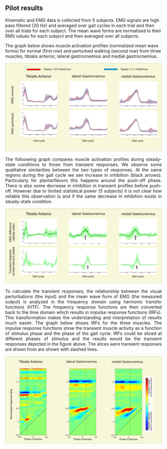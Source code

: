 ## Pilot results

Kinematic and EMG data is collected from 5 subjects. EMG signals are high pass filtered (20 Hz) and averaged over gait cycles in each trial and then over all trials for each subject. The mean wave forms are normalised to their RMS values for each subject and then averaged over all subjects.  

The graph below shows muscle activation profiles (normalized mean wave forms) for normal (first row) and perturbed walking (second row) from three muscles, tibialis anterior, lateral gastrocnemius and medial gastrocnemius. 


![Normal and perturbed activation profiles](https://github.com/fehtemam/VSP/blob/master/plot1-page001.png)

<p align="justify">
The folloowing graph compares muscle activation profiles during steady-state conditions to those from transient responses. We observe some qualitative similarities between the two types of responses. At the same regions during the gait cycle we see increase in inhibition (black arrows). Particularly for plantarflexors this happens around the push-off phase. There is also some decrease in inhibition in transient profiles before push-off. However due to limited statistical power (5 subjects) it is not clear how reliable this observation is and if the same decrease in inhibition exists in steady-state condition. 
</p>

![Steady-state condition versus transient responses](https://github.com/fehtemam/VSP/blob/master/plot2-page001.png)

<p align="justify">
To calculate the transient responses, the relationship between the visual perturbations (the input) and the mean wave form of EMG (the measured output) is analyzed in the frequency domain using harmonic transfer functions (HTF). The frequency response functions are then converted back to the time domain which results in impulse response functions (IRFs). This transformation makes the understanding and interpretation of results much easier. The graph below shows IRFs for the three muscles. The impulse response functions show the transient muscle activity as a function of stimulus phase and the phase of the gait cycle. IRFs could be sliced at different phases of stimulus and the results would be the transient responses depicted in the figure above. The slices were transient responses are drawn from are shown with slashed lines.
</p>

![Impulse response functions](https://github.com/fehtemam/VSP/blob/master/plot3-page001.png)